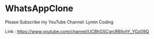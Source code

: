 # WhatsAppClone
Please Subscribe my YouTube Channel: Lymin Coding

Link  : https://www.youtube.com/channel/UCBhGSCgrcR6IlvhY_YGz09Q
